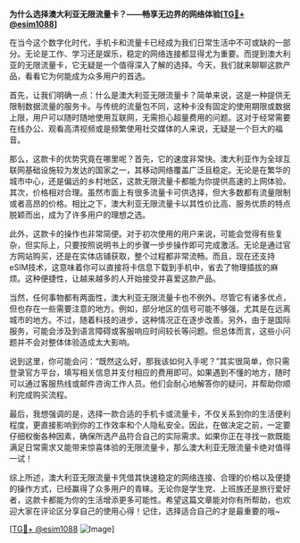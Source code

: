 **为什么选择澳大利亚无限流量卡？——畅享无边界的网络体验[[TG💪+ @esim1088](https://t.me/s/esim1088)]**

在当今这个数字化时代，手机卡和流量卡已经成为我们日常生活中不可或缺的一部分。无论是工作、学习还是娱乐，稳定的网络连接都显得尤为重要。而提到澳大利亚的无限流量卡，它无疑是一个值得深入了解的选择。今天，我们就来聊聊这款产品，看看它为何能成为众多用户的首选。

首先，让我们明确一点：什么是澳大利亚无限流量卡？简单来说，这是一种提供无限制数据流量的服务卡。与传统的流量包不同，这种卡没有固定的使用期限或数据上限，用户可以随时随地使用互联网，无需担心超量费用的问题。这对于经常需要在线办公、观看高清视频或是频繁使用社交媒体的人来说，无疑是一个巨大的福音。

那么，这款卡的优势究竟在哪里呢？首先，它的速度非常快。澳大利亚作为全球互联网基础设施较为发达的国家之一，其移动网络覆盖广泛且稳定。无论是在繁华的城市中心，还是偏远的乡村地区，这款无限流量卡都能为你提供高速的上网体验。其次，价格相对合理。虽然市面上有很多流量卡可供选择，但大多数都有流量限制或者高昂的价格。相比之下，澳大利亚无限流量卡以其性价比高、服务优质的特点脱颖而出，成为了许多用户的理想之选。

此外，这款卡的操作也非常简便。对于初次使用的用户来说，可能会觉得有些复杂，但实际上，只要按照说明书上的步骤一步步操作即可完成激活。无论是通过官方网站购买，还是在实体店铺获取，整个过程都非常流畅。而且，现在还支持eSIM技术，这意味着你可以直接将卡信息下载到手机中，省去了物理插拔的麻烦。这种便捷性，让越来越多的人开始接受并喜爱这款产品。

当然，任何事物都有两面性，澳大利亚无限流量卡也不例外。尽管它有诸多优点，但也存在一些需要注意的地方。例如，部分地区的信号可能不够强，尤其是在远离城市的地方。不过，随着科技的进步，这种情况正在逐步改善。另外，由于是国际服务，可能会涉及到语言障碍或客服响应时间较长等问题。但总体而言，这些小问题并不会对整体体验造成太大影响。

说到这里，你可能会问：“既然这么好，那我该如何入手呢？”其实很简单，你只需登录官方平台，填写相关信息并支付相应的费用即可。如果遇到不懂的地方，随时可以通过客服热线或邮件咨询工作人员。他们会耐心地解答你的疑问，并帮助你顺利完成购买流程。

最后，我想强调的是，选择一款合适的手机卡或流量卡，不仅关系到你的生活便利程度，更直接影响到你的工作效率和个人隐私安全。因此，在做决定之前，一定要仔细权衡各种因素，确保所选产品符合自己的实际需求。如果你正在寻找一款既能满足日常需求又能带来惊喜体验的无限流量卡，那么澳大利亚无限流量卡绝对值得一试！

综上所述，澳大利亚无限流量卡凭借其快速稳定的网络连接、合理的价格以及便捷的操作方式，已经赢得了众多用户的青睐。无论你是学生党、上班族还是旅行爱好者，这款卡都能为你的生活增添更多可能性。希望这篇文章能对你有所帮助，也欢迎大家在评论区分享自己的使用心得！记住，选择适合自己的才是最重要的哦~

[[TG💪+ @esim1088](https://t.me/s/esim1088) ![Image](https://i.postimg.cc/4NQfJmqS/Snipaste-2025-05-13-00-14-12.png)]